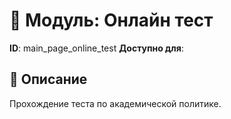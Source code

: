 # 📘 Модуль: Онлайн тест
**ID**: main_page_online_test
**Доступно для**: 

## 📝 Описание
Прохождение теста по академической политике.
